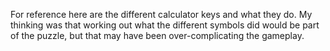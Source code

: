 For reference here are the different calculator keys and what
they do.  My thinking was that working out what the different
symbols did would be part of the puzzle, but that may have been
over-complicating the gameplay.
